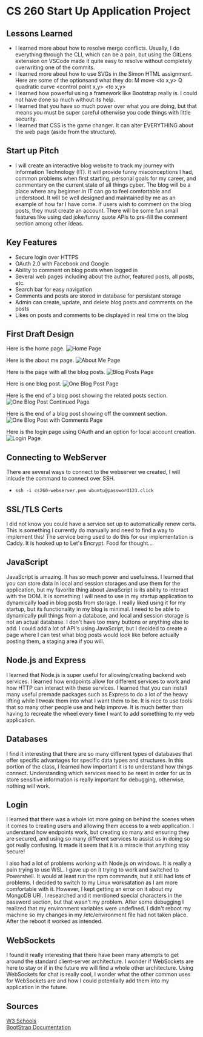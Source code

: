 # CS 260 Start Up Application Project

## Lessons Learned
- I learned more about how to resolve merge conflicts. Usually, I do everything through the CLI, which can be a pain, but using the GitLens extension on VSCode made it quite easy to resolve without completely overwriting one of the commits. 
- I learned more about how to use SVGs in the Simon HTML assignment. Here are some of the optionsand what they do: M move <to x,y> Q quadratic curve <control point x,y> <to x,y>
- I learned how powerful using a framework like Bootstrap really is. I could not have done so much without its help.
- I learned that you have so much power over what you are doing, but that means you must be super careful otherwise you code things with little security.
- I learned that CSS is the game changer. It can alter EVERYTHING about the web page (aside from the structure).

## Start up Pitch
- I will create an interactive blog website to track my journey with Information Technology (IT). It will provide funny misconceptions I had, common problems when first starting, personal goals for my career, and commentary on the current state of all things cyber. The blog will be a place where any beginner in IT can go to feel comfortable and understood. It will be well designed and maintained by me as an example of how far I have come. If users wish to comment on the blog posts, they must create an account. There will be some fun small features like using dad joke/funny quote APIs to pre-fill the comment section among other ideas.  

## Key Features
- Secure login over HTTPS
- OAuth 2.0 with Facebook and Google
- Ability to comment on blog posts when logged in
- Several web pages including about the author, featured posts, all posts, etc.
- Search bar for easy navigation
- Comments and posts are stored in database for persistant storage
- Admin can create, update, and delete blog posts and comments on the posts
- Likes on posts and comments to be displayed in real time on the blog

## First Draft Design
Here is the home page.
![Home Page](/images/home_page.png)  

Here is the about me page.
![About Me Page](/images/aboutMe_page.png)  

Here is the page with all the blog posts.
![Blog Posts Page](/images/blogPosts_page.png)  

Here is one blog post.
![One Blog Post Page](/images/oneBlogPost_page.png)  

Here is the end of a blog post showing the related posts section.
![One Blog Post Continued Page](/images/oneBlogPost_page_continued.png)  

Here is the end of a blog post showing off the comment section.
![One Blog Post with Comments Page](/images/oneBlogPost_page_comments.png)  

Here is the login page using OAuth and an option for local account creation.
![Login Page](/images/login_page.png)  

## Connecting to WebServer
There are several ways to connect to the webserver we created, I will inlcude the command to connect over SSH. 
- ```ssh -i cs260-webserver.pem ubuntu@password123.click```

## SSL/TLS Certs
I did not know you could have a service set up to automatically renew certs. This is something I currently do manually and need to find a way to implement this! The service being used to do this for our implementation is Caddy. It is hooked up to Let's Encrypt. Food for thought...

## JavaScript
JavaScript is amazing. It has so much power and usefulness. I learned that you can store data in local and session storages and use them for the application, but my favorite thing about JavaScript is its ability to interact with the DOM. It is something I will need to use in my startup application to dynamically load in blog posts from storage.
I really liked using it for my startup, but its functionality in my blog is minimal. I need to be able to dynamically pull things from a database, and local and session storage is not an actual database. I don't have too many buttons or anything else to add. I could add a lot of API's using JavaScript, but I decided to create a page where I can test what blog posts would look like before actually posting them, a staging area if you will.  

## Node.js and Express  
I learned that Node.js is super useful for allowing/creating backend web services. I learned how endpoints allow for different services to work and how HTTP can interact with these services. I learned that you can install many useful premade packages such as Express to do a lot of the heavy lifting while I tweak them into what I want them to be. It is nice to use tools that so many other people use and help improve. It is much better than having to recreate the wheel every time I want to add something to my web application.

## Databases
I find it interesting that there are so many different types of databases that offer specific advantages for specific data types and structures. In this portion of the class, I learned how important it is to understand how things connect. Understanding which services need to be reset in order for us to store sensitive information is really important for debugging, otherwise, nothing will work.

## Login
I learned that there was a whole lot more going on behind the scenes when it comes to creating users and allowing them access to a web application. I understand how endpoints work, but creating so many and ensuring they are secured, and using so many different services to assist us in doing so got really confusing. It made it seem that it is a miracle that anything stay secure!  

I also had a lot of problems working with Node.js on windows. It is really a pain trying to use WSL. I gave up on it trying to work and switched to Powershell. It would at least run the npm commands, but it still had lots of problems. I decided to switch to my Linux worksatation as I am more comfortable with it. However, I kept getting an error on it about my MongoDB URI. I researched and it mentioned special characters in the password section, but that wasn't my problem. After some debugging I realized that my environment variables were undefined. I didn't reboot my machine so my changes in my /etc/environment file had not taken place. After the reboot it worked as intended.

## WebSockets
I found it really interesting that there have been many attempts to get around the standard client-server architecture. I wonder if WebSockets are here to stay or if in the future we will find a whole other architecture. Using WebSockets for chat is really cool, I wonder what the other common uses for WebSockets are and how I could potentially add them into my application in the future. 

## Sources
[W3 Schools](https://www.w3schools.com/bootstrap5/index.php)  
[BootStrap Documentation](https://getbootstrap.com/docs/5.3/getting-started/introduction/)  



